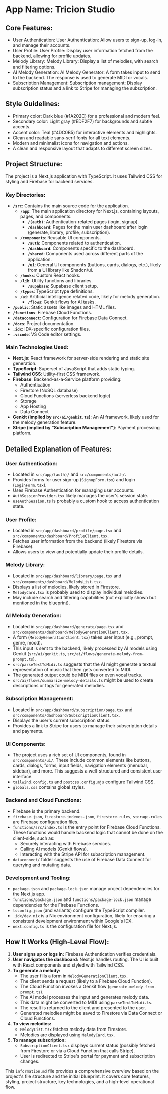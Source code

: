 # **App Name**: Tricion Studio

## Core Features:

- User Authentication: User Authentication: Allow users to sign-up, log-in, and manage their accounts.
- User Profile: User Profile: Display user information fetched from the backend, allowing for profile updates.
- Melody Library: Melody Library: Display a list of melodies, with search and filtering options.
- AI Melody Generation: AI Melody Generator: A form takes input to send to the backend. The response is used to generate MIDI or vocals.
- Subscription Management: Subscription management: Display subscription status and a link to Stripe for managing the subscription.

## Style Guidelines:

- Primary color: Dark blue (#1A202C) for a professional and modern feel.
- Secondary color: Light gray (#EDF2F7) for backgrounds and subtle accents.
- Accent color: Teal (#4DC0B5) for interactive elements and highlights.
- Clean and readable sans-serif fonts for all text elements.
- Modern and minimalist icons for navigation and actions.
- A clean and responsive layout that adapts to different screen sizes.

## Project Structure:

The project is a Next.js application with TypeScript. It uses Tailwind CSS for styling and Firebase for backend services.

### Key Directories:

*   **`/src`**: Contains the main source code for the application.
    *   **`/app`**: The main application directory for Next.js, containing layouts, pages, and components.
        *   **`/(auth)`**: Authentication-related pages (login, signup).
        *   **`/dashboard`**: Pages for the main user dashboard after login (generate, library, profile, subscription).
    *   **`/components`**: Reusable UI components.
        *   **`/auth`**: Components related to authentication.
        *   **`/dashboard`**: Components specific to the dashboard.
        *   **`/shared`**: Components used across different parts of the application.
        *   **`/ui`**: General UI components (buttons, cards, dialogs, etc.), likely from a UI library like Shadcn/ui.
    *   **`/hooks`**: Custom React hooks.
    *   **`/lib`**: Utility functions and libraries.
        *   **`/supabase`**: Supabase client setup.
    *   **`/types`**: TypeScript type definitions.
    *   **`/ai`**: Artificial intelligence related code, likely for melody generation.
        *   **`/flows`**: Genkit flows for AI tasks.
*   **`/public`**: Static assets like images and HTML files.
*   **`/functions`**: Firebase Cloud Functions.
*   **`/dataconnect`**: Configuration for Firebase Data Connect.
*   **`/docs`**: Project documentation.
*   **`.idx`**: IDX-specific configuration files.
*   **`.vscode`**: VS Code editor settings.

### Main Technologies Used:

*   **Next.js**: React framework for server-side rendering and static site generation.
*   **TypeScript**: Superset of JavaScript that adds static typing.
*   **Tailwind CSS**: Utility-first CSS framework.
*   **Firebase**: Backend-as-a-Service platform providing:
    *   Authentication
    *   Firestore (NoSQL database)
    *   Cloud Functions (serverless backend logic)
    *   Storage
    *   App Hosting
    *   Data Connect
*   **Genkit (implied by `src/ai/genkit.ts`)**: An AI framework, likely used for the melody generation feature.
*   **Stripe (implied by "Subscription Management")**: Payment processing platform.

## Detailed Explanation of Features:

### User Authentication:

*   Located in `src/app/(auth)/` and `src/components/auth/`.
*   Provides forms for user sign-up (`SignupForm.tsx`) and login (`LoginForm.tsx`).
*   Uses Firebase Authentication for managing user accounts.
*   `AuthSessionProvider.tsx` likely manages the user's session state.
*   `useAuthSession.ts` is probably a custom hook to access authentication state.

### User Profile:

*   Located in `src/app/dashboard/profile/page.tsx` and `src/components/dashboard/ProfileClient.tsx`.
*   Fetches user information from the backend (likely Firestore via Firebase).
*   Allows users to view and potentially update their profile details.

### Melody Library:

*   Located in `src/app/dashboard/library/page.tsx` and `src/components/dashboard/MelodyList.tsx`.
*   Displays a list of melodies, likely stored in Firestore.
*   `MelodyCard.tsx` is probably used to display individual melodies.
*   May include search and filtering capabilities (not explicitly shown but mentioned in the blueprint).

### AI Melody Generation:

*   Located in `src/app/dashboard/generate/page.tsx` and `src/components/dashboard/MelodyGenerationClient.tsx`.
*   A form (`MelodyGenerationClient.tsx`) takes user input (e.g., prompt, genre, mood).
*   This input is sent to the backend, likely processed by AI models using Genkit (`src/ai/genkit.ts`, `src/ai/flows/generate-melody-from-prompt.ts`).
*   `src/parseTextToMidi.ts` suggests that the AI might generate a textual representation of music that then gets converted to MIDI.
*   The generated output could be MIDI files or even vocal tracks.
*   `src/ai/flows/summarize-melody-details.ts` might be used to create descriptions or tags for generated melodies.

### Subscription Management:

*   Located in `src/app/dashboard/subscription/page.tsx` and `src/components/dashboard/SubscriptionClient.tsx`.
*   Displays the user's current subscription status.
*   Provides a link to Stripe for users to manage their subscription details and payments.

### UI Components:

*   The project uses a rich set of UI components, found in `src/components/ui/`. These include common elements like buttons, cards, dialogs, forms, input fields, navigation elements (menubar, sidebar), and more. This suggests a well-structured and consistent user interface.
*   `tailwind.config.ts` and `postcss.config.mjs` configure Tailwind CSS.
*   `globals.css` contains global styles.

### Backend and Cloud Functions:

*   Firebase is the primary backend.
*   `firebase.json`, `firestore.indexes.json`, `firestore.rules`, `storage.rules` are Firebase configuration files.
*   `functions/src/index.ts` is the entry point for Firebase Cloud Functions. These functions would handle backend logic that cannot be done on the client-side, such as:
    *   Securely interacting with Firebase services.
    *   Calling AI models (Genkit flows).
    *   Interacting with the Stripe API for subscription management.
*   `dataconnect/` folder suggests the use of Firebase Data Connect for querying and mutating data.

### Development and Tooling:

*   `package.json` and `package-lock.json` manage project dependencies for the Next.js app.
*   `functions/package.json` and `functions/package-lock.json` manage dependencies for the Firebase Functions.
*   `tsconfig.json` (and variants) configure the TypeScript compiler.
*   `.idx/dev.nix` is a Nix environment configuration, likely for ensuring a consistent development environment within Google's IDX.
*   `next.config.ts` is the configuration file for Next.js.

## How It Works (High-Level Flow):

1.  **User signs up or logs in:** Firebase Authentication verifies credentials.
2.  **User navigates the dashboard:** Next.js handles routing. The UI is built with React components and styled with Tailwind CSS.
3.  **To generate a melody:**
    *   The user fills a form in `MelodyGenerationClient.tsx`.
    *   The client sends a request (likely to a Firebase Cloud Function).
    *   The Cloud Function invokes a Genkit flow (`generate-melody-from-prompt.ts`).
    *   The AI model processes the input and generates melody data.
    *   This data might be converted to MIDI using `parseTextToMidi.ts`.
    *   The result is returned to the client and presented to the user.
    *   Generated melodies might be saved to Firestore via Data Connect or Cloud Functions.
4.  **To view melodies:**
    *   `MelodyList.tsx` fetches melody data from Firestore.
    *   Melodies are displayed using `MelodyCard.tsx`.
5.  **To manage subscription:**
    *   `SubscriptionClient.tsx` displays current status (possibly fetched from Firestore or via a Cloud Function that calls Stripe).
    *   User is redirected to Stripe's portal for payment and subscription changes.

This `information.md` file provides a comprehensive overview based on the project's file structure and the initial blueprint. It covers core features, styling, project structure, key technologies, and a high-level operational flow.
